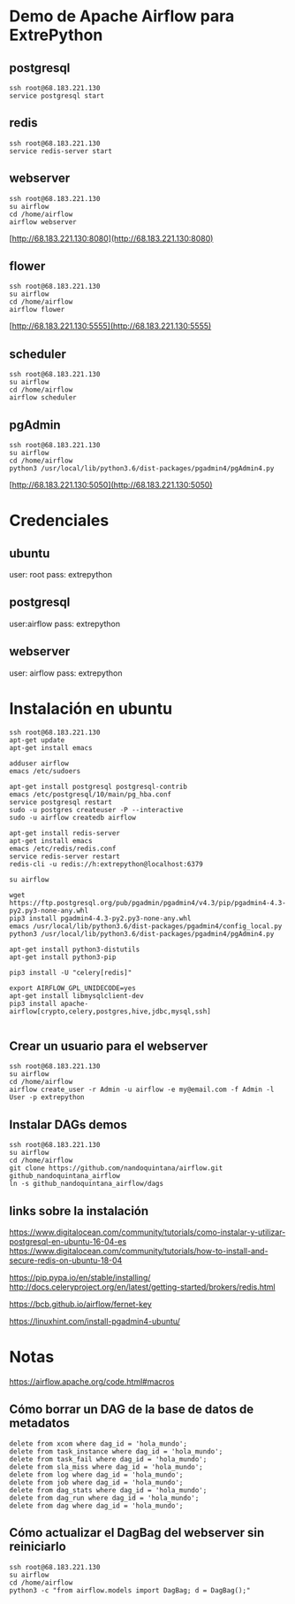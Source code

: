# Demo de Apache Airflow para ExtrePython

## postgresql

```
ssh root@68.183.221.130
service postgresql start
```

## redis

```
ssh root@68.183.221.130
service redis-server start
```


## webserver

```
ssh root@68.183.221.130
su airflow
cd /home/airflow
airflow webserver
```

[http://68.183.221.130:8080](http://68.183.221.130:8080)


## flower

```
ssh root@68.183.221.130
su airflow
cd /home/airflow
airflow flower
```

[http://68.183.221.130:5555](http://68.183.221.130:5555)


## scheduler

```
ssh root@68.183.221.130
su airflow
cd /home/airflow
airflow scheduler
```


## pgAdmin

```
ssh root@68.183.221.130
su airflow
cd /home/airflow
python3 /usr/local/lib/python3.6/dist-packages/pgadmin4/pgAdmin4.py
```

[http://68.183.221.130:5050](http://68.183.221.130:5050)


# Credenciales

## ubuntu

user: root
pass: extrepython

## postgresql

user:airflow
pass: extrepython

## webserver

user: airflow
pass: extrepython


# Instalación en ubuntu


```
ssh root@68.183.221.130
apt-get update
apt-get install emacs

adduser airflow
emacs /etc/sudoers

apt-get install postgresql postgresql-contrib
emacs /etc/postgresql/10/main/pg_hba.conf
service postgresql restart
sudo -u postgres createuser -P --interactive
sudo -u airflow createdb airflow

apt-get install redis-server
apt-get install emacs
emacs /etc/redis/redis.conf
service redis-server restart
redis-cli -u redis://h:extrepython@localhost:6379

su airflow

wget https://ftp.postgresql.org/pub/pgadmin/pgadmin4/v4.3/pip/pgadmin4-4.3-py2.py3-none-any.whl
pip3 install pgadmin4-4.3-py2.py3-none-any.whl
emacs /usr/local/lib/python3.6/dist-packages/pgadmin4/config_local.py
python3 /usr/local/lib/python3.6/dist-packages/pgadmin4/pgAdmin4.py

apt-get install python3-distutils
apt-get install python3-pip

pip3 install -U "celery[redis]"

export AIRFLOW_GPL_UNIDECODE=yes
apt-get install libmysqlclient-dev
pip3 install apache-airflow[crypto,celery,postgres,hive,jdbc,mysql,ssh]


```

## Crear un usuario para el webserver

```
ssh root@68.183.221.130
su airflow
cd /home/airflow
airflow create_user -r Admin -u airflow -e my@email.com -f Admin -l User -p extrepython
```

## Instalar DAGs demos

```
ssh root@68.183.221.130
su airflow
cd /home/airflow
git clone https://github.com/nandoquintana/airflow.git github_nandoquintana_airflow
ln -s github_nandoquintana_airflow/dags
```

## links sobre la instalación

https://www.digitalocean.com/community/tutorials/como-instalar-y-utilizar-postgresql-en-ubuntu-16-04-es
https://www.digitalocean.com/community/tutorials/how-to-install-and-secure-redis-on-ubuntu-18-04

https://pip.pypa.io/en/stable/installing/
http://docs.celeryproject.org/en/latest/getting-started/brokers/redis.html

https://bcb.github.io/airflow/fernet-key

https://linuxhint.com/install-pgadmin4-ubuntu/


# Notas

https://airflow.apache.org/code.html#macros

## Cómo borrar un DAG de la base de datos de metadatos

```
delete from xcom where dag_id = 'hola_mundo';
delete from task_instance where dag_id = 'hola_mundo';
delete from task_fail where dag_id = 'hola_mundo';
delete from sla_miss where dag_id = 'hola_mundo';
delete from log where dag_id = 'hola_mundo';
delete from job where dag_id = 'hola_mundo';
delete from dag_stats where dag_id = 'hola_mundo';
delete from dag_run where dag_id = 'hola_mundo';
delete from dag where dag_id = 'hola_mundo';
```
## Cómo actualizar el DagBag del webserver sin reiniciarlo

```
ssh root@68.183.221.130
su airflow
cd /home/airflow
python3 -c "from airflow.models import DagBag; d = DagBag();"
```

